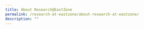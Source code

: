 ```yaml
---
title: About Research@EastZone
permalink: /research-at-eastzone/about-research-at-eastzone/
description: ""
---
```

